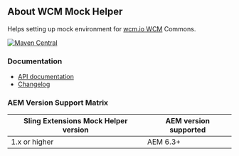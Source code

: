 ## About WCM Mock Helper

Helps setting up mock environment for [wcm.io WCM][wcmio-wcm] Commons.

[![Maven Central](https://maven-badges.herokuapp.com/maven-central/io.wcm/io.wcm.testing.wcm-io-mock.wcm/badge.svg)](https://maven-badges.herokuapp.com/maven-central/io.wcm/io.wcm.testing.wcm-io-mock.wcm)


### Documentation

* [API documentation](apidocs/)
* [Changelog](changes-report.html)


### AEM Version Support Matrix

|Sling Extensions Mock Helper version |AEM version supported
|-------------------------------------|----------------------
|1.x or higher                        |AEM 6.3+


[wcmio-wcm]: https://wcm.io/wcm/
